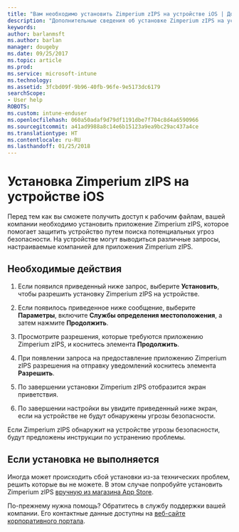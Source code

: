 ```yaml
---
title: "Вам необходимо установить Zimperium zIPS на устройстве iOS | Документы Майкрософт"
description: "Дополнительные сведения об установке Zimperium zIPS на устройстве iOS."
keywords: 
author: barlanmsft
ms.author: barlan
manager: dougeby
ms.date: 09/25/2017
ms.topic: article
ms.prod: 
ms.service: microsoft-intune
ms.technology: 
ms.assetid: 3fcbd09f-9b96-40fb-96fe-9e5173dc6179
searchScope:
- User help
ROBOTS: 
ms.custom: intune-enduser
ms.openlocfilehash: 060a50adaf9d79df1191dbe7f704c8d4a6590966
ms.sourcegitcommit: a41ad9988a8c14e6b15123a9ea9bc29ac437a4ce
ms.translationtype: HT
ms.contentlocale: ru-RU
ms.lasthandoff: 01/25/2018
---
```

# <a name="install-zimperium-zips-on-your-ios-device"></a>Установка Zimperium zIPS на устройстве iOS

Перед тем как вы сможете получить доступ к рабочим файлам, вашей компании необходимо установить приложение Zimperium zIPS, которое помогает защитить устройство путем поиска потенциальных угроз безопасности. На устройстве могут выводиться различные запросы, настраиваемые компанией для приложения Zimperium zIPS.

## <a name="what-you-need-to-do"></a>Необходимые действия 

1.  Если появился приведенный ниже запрос, выберите **Установить**, чтобы разрешить установку Zimperium zIPS на устройстве.

2. Если появилось приведенное ниже сообщение, выберите **Параметры**, включите **Службы определения местоположения**, а затем нажмите **Продолжить**.

3. Просмотрите разрешения, которые требуются приложению Zimperium zIPS, и коснитесь элемента **Продолжить**.

4. При появлении запроса на предоставление приложению Zimperium zIPS разрешения на отправку уведомлений коснитесь элемента **Разрешить**.

5. По завершении установки Zimperium zIPS отобразится экран приветствия.

6. По завершении настройки вы увидите приведенный ниже экран, если на устройстве не будут обнаружены угрозы безопасности.

Если Zimperium zIPS обнаружит на устройстве угрозы безопасности, будут предложены инструкции по устранению проблемы.

## <a name="if-the-installation-doesnt-work"></a>Если установка не выполняется

Иногда может происходить сбой установки из-за технических проблем, решить которые вы не можете. В этом случае попробуйте установить Zimperium zIPS [вручную из магазина App Store](https://itunes.apple.com/app/zimperium-zips/id1030924459).

По-прежнему нужна помощь? Обратитесь в службу поддержки вашей компании. Его контактные данные доступны на [веб-сайте корпоративного портала](https://portal.manage.microsoft.com#HelpDeskDialog).
